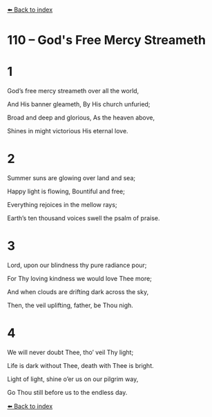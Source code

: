 [⬅️ Back to index](../README.md)

# 110 – God's Free Mercy Streameth





# 1

God’s free mercy streameth over all the world,

And His banner gleameth, By His church unfuried;

Broad and deep and glorious, As the heaven above,

Shines in might victorious His eternal love.



# 2

Summer suns are glowing over land and sea;

Happy light is flowing, Bountiful and free;

Everything rejoices in the mellow rays;

Earth’s ten thousand voices swell the psalm of praise.



# 3

Lord, upon our blindness thy pure radiance pour;

For Thy loving kindness we would love Thee more;

And when clouds are drifting dark across the sky,

Then, the veil uplifting, father, be Thou nigh.



# 4

We will never doubt Thee, tho’ veil Thy light;

Life is dark without Thee, death with Thee is bright.

Light of light, shine o’er us on our pilgrim way,

Go Thou still before us to the endless day.

[⬅️ Back to index](../README.md)
